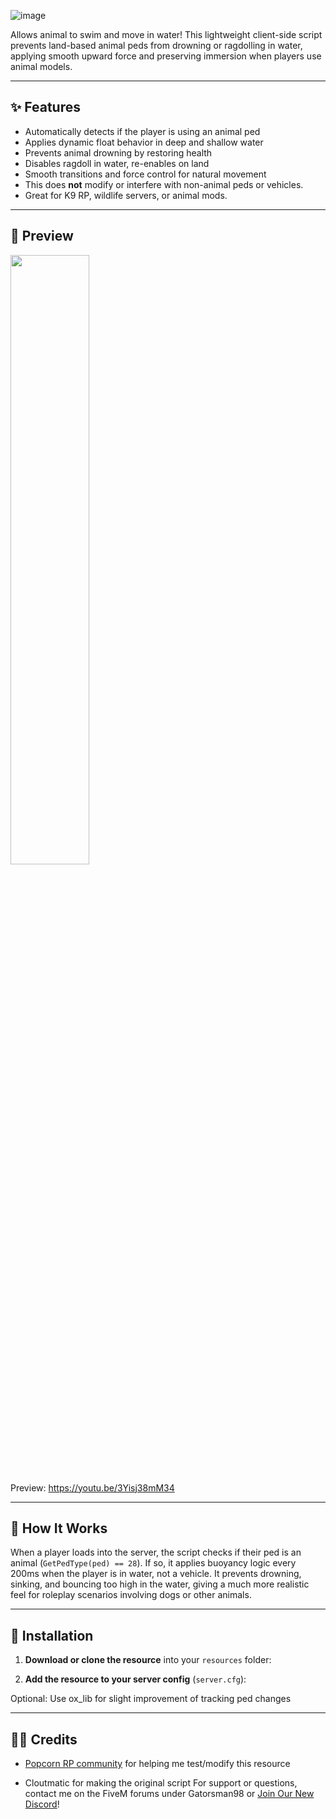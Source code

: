 ![image](https://github.com/user-attachments/assets/2011e6ff-d73e-493b-8a69-50e3df844a15)


Allows animal to swim and move in water! This lightweight client-side script prevents land-based animal peds from drowning or ragdolling in water, applying smooth upward force and preserving immersion when players use animal models.

---

## ✨ Features

- Automatically detects if the player is using an animal ped
- Applies dynamic float behavior in deep and shallow water
- Prevents animal drowning by restoring health
- Disables ragdoll in water, re-enables on land
- Smooth transitions and force control for natural movement
- This does **not** modify or interfere with non-animal peds or vehicles.
- Great for K9 RP, wildlife servers, or animal mods.

---

## 📸 Preview

<div align="left">
      <a href="https://www.youtube.com/watch?v=3Yisj38mM34">
         <img src="https://img.youtube.com/vi/3Yisj38mM34/0.jpg" style="width:50%;">
      </a>
</div>


Preview: https://youtu.be/3Yisj38mM34

---


## 🧠 How It Works

When a player loads into the server, the script checks if their ped is an animal (`GetPedType(ped) == 28`). If so, it applies buoyancy logic every 200ms when the player is in water, not a vehicle. It prevents drowning, sinking, and bouncing too high in the water, giving a much more realistic feel for roleplay scenarios involving dogs or other animals.

---

## 📂 Installation

1. **Download or clone the resource** into your `resources` folder:

2. **Add the resource to your server config** (`server.cfg`):

Optional: Use ox_lib for slight improvement of tracking ped changes

---


## 👨‍💻 Credits

- [Popcorn RP community](https://discord.gg/popcornroleplay) for helping me test/modify this resource

- Cloutmatic for making the original script
For support or questions, contact me on the FiveM forums under Gatorsman98 or [Join Our New Discord](https://discord.gg/RQQyRpg2vB
)!

